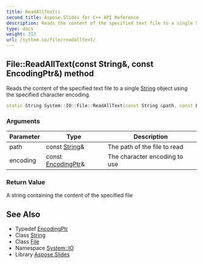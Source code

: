 ```yaml
---
title: ReadAllText()
second_title: Aspose.Slides for C++ API Reference
description: Reads the content of the specified text file to a single String object using the specified character encoding.
type: docs
weight: 313
url: /system.io/file/readalltext/
---
```

## File::ReadAllText(const String\&, const EncodingPtr\&) method


Reads the content of the specified text file to a single [String](../../../system/string/) object using the specified character encoding.

```cpp
static String System::IO::File::ReadAllText(const String &path, const EncodingPtr &encoding=Text::Encoding::get_UTF8())
```


### Arguments

| Parameter | Type | Description |
| --- | --- | --- |
| path | const [String](../../../system/string/)\& | The path of the file to read |
| encoding | const [EncodingPtr](../../../system/encodingptr/)\& | The character encoding to use |

### Return Value

A string containing the content of the specified file

## See Also

* Typedef [EncodingPtr](../../../system/encodingptr/)
* Class [String](../../../system/string/)
* Class [File](../)
* Namespace [System::IO](../../)
* Library [Aspose.Slides](../../../)